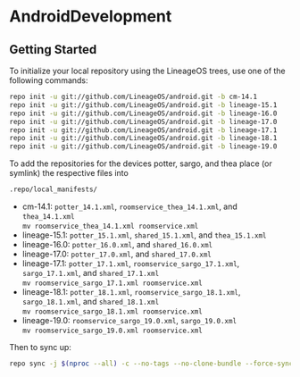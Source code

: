 # AndroidDevelopment

Getting Started
---------------

To initialize your local repository using the LineageOS trees, use one of the following commands:

```bash
repo init -u git://github.com/LineageOS/android.git -b cm-14.1
repo init -u git://github.com/LineageOS/android.git -b lineage-15.1
repo init -u git://github.com/LineageOS/android.git -b lineage-16.0
repo init -u git://github.com/LineageOS/android.git -b lineage-17.0
repo init -u git://github.com/LineageOS/android.git -b lineage-17.1
repo init -u git://github.com/LineageOS/android.git -b lineage-18.1
repo init -u git://github.com/LineageOS/android.git -b lineage-19.0
```

To add the repositories for the devices potter, sargo, and thea place (or symlink) the respective files into

```bash
.repo/local_manifests/
```

* cm-14.1: `potter_14.1.xml`, `roomservice_thea_14.1.xml`, and `thea_14.1.xml`  
           `mv roomservice_thea_14.1.xml roomservice.xml`
* lineage-15.1: `potter_15.1.xml`, `shared_15.1.xml`, and `thea_15.1.xml`
* lineage-16.0: `potter_16.0.xml`, and `shared_16.0.xml`
* lineage-17.0: `potter_17.0.xml`, and `shared_17.0.xml`
* lineage-17.1: `potter_17.1.xml`, `roomservice_sargo_17.1.xml`, `sargo_17.1.xml`, and `shared_17.1.xml`  
                `mv roomservice_sargo_17.1.xml roomservice.xml`
* lineage-18.1: `potter_18.1.xml`, `roomservice_sargo_18.1.xml`, `sargo_18.1.xml`, and `shared_18.1.xml`  
                `mv roomservice_sargo_18.1.xml roomservice.xml`
* lineage-19.0: `roomservice_sargo_19.0.xml`, `sargo_19.0.xml`  
                `mv roomservice_sargo_19.0.xml roomservice.xml`

Then to sync up:

```bash
repo sync -j $(nproc --all) -c --no-tags --no-clone-bundle --force-sync --fail-fast
```
